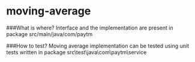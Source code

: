 # moving-average

###What is where?
Interface and the implementation are present in package src/main/java/com/paytm

###How to test?
Moving average implementation can be tested using unit tests written in package src\test\java\com\paytm\service
